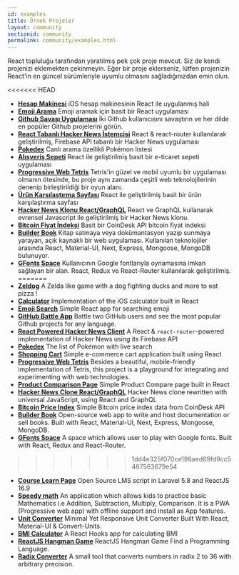 ```yaml
---
id: examples
title: Örnek Projeler
layout: community
sectionid: community
permalink: community/examples.html
---
```


React topluluğu tarafından yaratılmış pek çok proje mevcut. Siz de kendi projenizi eklemekten çekinmeyin. Eğer bir proje eklerseniz, lütfen projenizin React'in en güncel sürümleriyle uyumlu olmasını sağladığınızdan emin olun.


<<<<<<< HEAD
* **[Hesap Makinesi](https://github.com/ahfarmer/calculator)** iOS hesap makinesinin  React ile uygulanmış hali
* **[Emoji Arama](https://github.com/ahfarmer/emoji-search)** Emoji aramak için basit bir React uygulaması
* **[Github Savaşı Uygulaması](https://tm.dev/react-course-project/)** İki Github kullanıcısını savaştırın ve her dilde en popüler Github projelerini görün. 
* **[React Tabanlı Hacker News İstemcisi](https://github.com/insin/react-hn)** React & react-router kullanılarak geliştirilmiş, Firebase API tabanlı bir Hacker News uygulaması
* **[Pokedex](https://github.com/alik0211/pokedex)** Canlı arama özellikli Pokémon listesi
* **[Alışveriş Sepeti](https://github.com/jeffersonRibeiro/react-shopping-cart)** React ile geliştirilmiş basit bir e-ticaret sepeti uygulaması
* **[Progressive Web Tetris](https://github.com/skidding/flatris)** Tetris'in güzel ve mobil uyumlu bir uygulaması olmanın ötesinde, bu proje aynı zamanda çeşitli web teknolojilerinin denenip birleştirildiği bir oyun alanı.
* **[Ürün Karşılaştırma Sayfası](https://github.com/Rhymond/product-compare-react)** React ile geliştirilmiş basit bir ürün karşılaştırma sayfası
* **[Hacker News Klonu React/GraphQL](https://github.com/clintonwoo/hackernews-react-graphql)** React ve GraphQL kullanarak evrensel Javascript ile geliştirilmiş bir Hacker News klonu.
* **[Bitcoin Fiyat İndeksi](https://github.com/mrkjlchvz/bitcoin-price-index)** Basit bir CoinDesk API bitcoin fiyat indeksi
* **[Builder Book](https://github.com/builderbook/builderbook)** Kitap satmaya veya dokümantasyon yazıp sunmaya yarayan, açık kaynaklı bir web uygulaması. Kullanılan teknolojiler arasında React, Material-UI, Next, Express, Mongoose, MongoDB bulunuyor.
* **[GFonts Space](https://github.com/pankajladhar/GFontsSpace)** Kullanıcının Google fontlarıyla oynamasına imkan sağlayan bir alan. React, Redux ve React-Router kullanılarak geliştirilmiş.
=======
* **[Zeldog](https://yannsainty.github.io/Zeldog/)** A Zelda like game with a dog fighting ducks and more to eat pizza !
* **[Calculator](https://github.com/ahfarmer/calculator)** Implementation of the iOS calculator built in React
* **[Emoji Search](https://github.com/ahfarmer/emoji-search)** Simple React app for searching emoji
* **[GitHub Battle App](https://tm.dev/react-course-project/)** Battle two GitHub users and see the most popular Github projects for any language.
* **[React Powered Hacker News Client](https://github.com/insin/react-hn)** A React & `react-router`-powered implementation of Hacker News using its Firebase API
* **[Pokedex](https://github.com/alik0211/pokedex)** The list of Pokémon with live search
* **[Shopping Cart](https://github.com/jeffersonRibeiro/react-shopping-cart)** Simple e-commerce cart application built using React
* **[Progressive Web Tetris](https://github.com/skidding/flatris)** Besides a beautiful, mobile-friendly implementation of Tetris, this project is a playground for integrating and experimenting with web technologies.
* **[Product Comparison Page](https://github.com/Rhymond/product-compare-react)** Simple Product Compare page built in React
* **[Hacker News Clone React/GraphQL](https://github.com/clintonwoo/hackernews-react-graphql)** Hacker News clone rewritten with universal JavaScript, using React and GraphQL
* **[Bitcoin Price Index](https://github.com/mrkjlchvz/bitcoin-price-index)** Simple Bitcoin price index data from CoinDesk API
* **[Builder Book](https://github.com/builderbook/builderbook)** Open-source web app to write and host documentation or sell books. Built with React, Material-UI, Next, Express, Mongoose, MongoDB.
* **[GFonts Space](https://github.com/pankajladhar/GFontsSpace)** A space which allows user to play with Google fonts. Built with React, Redux and React-Router.
>>>>>>> 1dd4e325f070ce198aed69fd9cc5467563679e54
* **[Course Learn Page](https://github.com/ulearnpro/ulearn)** Open Source LMS script in Laravel 5.8 and ReactJS 16.9
* **[Speedy math](https://github.com/pankajladhar/speedy-math)** An application which allows kids to practice basic Mathematics i.e  Addition, Subtraction, Multiply, Comparison. It is a PWA (Progressive web app) with offline support and install as App features.
* **[Unit Converter](https://github.com/KarthikeyanRanasthala/react-unit-converter)** Minimal Yet Responsive Unit Converter Built With React, Material-UI & Convert-Units.
* **[BMI Calculator](https://github.com/GermaVinsmoke/bmi-calculator)** A React Hooks app for calculating BMI
* **[ReactJS Hangman Game](https://github.com/vetrivelcsamy/reactjs-hangman)** ReactJS Hangman Game Find a Programming Language.
* **[Radix Converter](https://github.com/kumom/radix-converter)** A small tool that converts numbers in radix 2 to 36 with arbitrary precision.
